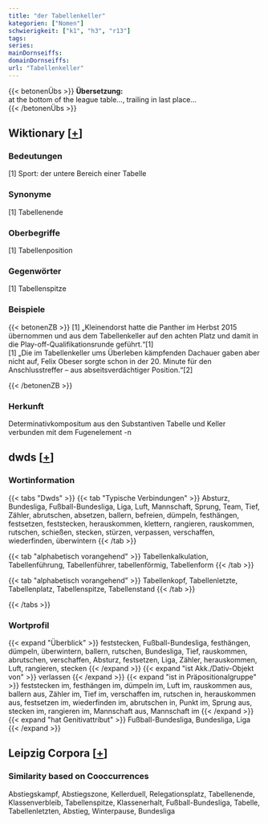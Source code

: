 ```yaml
---
title: "der Tabellenkeller"
kategorien: ["Nomen"]
schwierigkeit: ["k1", "h3", "r13"]
tags:
series:
mainDornseiffs:
domainDornseiffs:
url: "Tabellenkeller"
---
```


{{< betonenÜbs >}}
**Übersetzung:**  
at the bottom of the league table..., trailing in last place...  
{{< /betonenÜbs >}}

## Wiktionary [[+](https://de.wiktionary.org/wiki/Tabellenkeller)]

### Bedeutungen
[1] Sport: der untere Bereich einer Tabelle  

### Synonyme
[1] Tabellenende  

### Oberbegriffe
[1] Tabellenposition  

### Gegenwörter
[1] Tabellenspitze  

### Beispiele
{{< betonenZB >}}
[1] „Kleinendorst hatte die Panther im Herbst 2015 übernommen und aus dem Tabellenkeller auf den achten Platz und damit in die Play-off-Qualifikationsrunde geführt.“[1]  
[1] „Die im Tabellenkeller ums Überleben kämpfenden Dachauer gaben aber nicht auf, Felix Obeser sorgte schon in der 20. Minute für den Anschlusstreffer – aus abseitsverdächtiger Position.“[2]  

{{< /betonenZB >}}
### Herkunft
Determinativkompositum aus den Substantiven Tabelle und Keller verbunden mit dem Fugenelement -n  



## dwds [[+](https://www.dwds.de/wb/Tabellenkeller)]

### Wortinformation
{{< tabs "Dwds" >}}
{{< tab "Typische Verbindungen" >}}
Absturz, Bundesliga, Fußball-Bundesliga, Liga, Luft, Mannschaft, Sprung, Team, Tief, Zähler, abrutschen, absetzen, ballern, befreien, dümpeln, festhängen, festsetzen, feststecken, herauskommen, klettern, rangieren, rauskommen, rutschen, schießen, stecken, stürzen, verpassen, verschaffen, wiederfinden, überwintern
{{< /tab >}}

{{< tab "alphabetisch vorangehend" >}}
Tabellenkalkulation, Tabellenführung, Tabellenführer, tabellenförmig, Tabellenform
{{< /tab >}}

{{< tab "alphabetisch vorangehend" >}}
Tabellenkopf, Tabellenletzte, Tabellenplatz, Tabellenspitze, Tabellenstand
{{< /tab >}}

{{< /tabs >}}

### Wortprofil
{{< expand "Überblick" >}} feststecken, Fußball-Bundesliga, festhängen, dümpeln, überwintern, ballern, rutschen, Bundesliga, Tief, rauskommen, abrutschen, verschaffen, Absturz, festsetzen, Liga, Zähler, herauskommen, Luft, rangieren, stecken {{< /expand >}}
{{< expand "ist Akk./Dativ-Objekt von" >}} verlassen {{< /expand >}}
{{< expand "ist in Präpositionalgruppe" >}} feststecken im, festhängen im, dümpeln im, Luft im, rauskommen aus, ballern aus, Zähler im, Tief im, verschaffen im, rutschen in, herauskommen aus, festsetzen im, wiederfinden im, abrutschen in, Punkt im, Sprung aus, stecken im, rangieren im, Mannschaft aus, Mannschaft im {{< /expand >}}
{{< expand "hat Genitivattribut" >}} Fußball-Bundesliga, Bundesliga, Liga {{< /expand >}}

## Leipzig Corpora [[+](https://corpora.uni-leipzig.de/en/res?word=Tabellenkeller&corpusId=deu_newscrawl-public_2018)]


### Similarity based on Cooccurrences
Abstiegskampf, Abstiegszone, Kellerduell, Relegationsplatz, Tabellenende, Klassenverbleib, Tabellenspitze, Klassenerhalt, Fußball-Bundesliga, Tabelle, Tabellenletzten, Abstieg, Winterpause, Bundesliga

